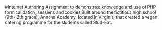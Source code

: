 #Internet Authoring Assignment to demonstrate knowledge and use of PHP form calidation, sessions and cookies
Built around the fictitious high school (9th-12th grade), Annona Academy, located in Virginia, that created a vegan catering programme for the students called Stud-Eat.
